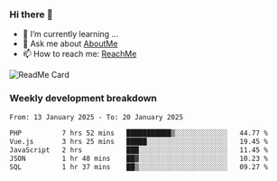 ### Hi there 👋

- 🌱 I’m currently learning ...
- 💬 Ask me about [AboutMe](https://www.itzcy.com/about)
- 📫 How to reach me: [ReachMe](https://www.itzcy.com/about)

![ReadMe Card](https://github-readme-stats-ten-gilt.vercel.app/api?username=SuperChenYun&show_icons=true&title_color=fff&icon_color=79ff97&text_color=9f9f9f&bg_color=151515&hide_border=true)

### Weekly development breakdown
<!--START_SECTION:waka-->

```txt
From: 13 January 2025 - To: 20 January 2025

PHP          7 hrs 52 mins   ███████████▒░░░░░░░░░░░░░   44.77 %
Vue.js       3 hrs 25 mins   █████░░░░░░░░░░░░░░░░░░░░   19.45 %
JavaScript   2 hrs           ███░░░░░░░░░░░░░░░░░░░░░░   11.45 %
JSON         1 hr 48 mins    ██▓░░░░░░░░░░░░░░░░░░░░░░   10.23 %
SQL          1 hr 37 mins    ██▒░░░░░░░░░░░░░░░░░░░░░░   09.27 %
```

<!--END_SECTION:waka-->
